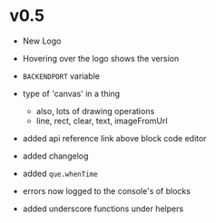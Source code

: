 v0.5
===
- New Logo
- Hovering over the logo shows the version
- `BACKENDPORT` variable
- type of 'canvas' in a thing
  - also, lots of drawing operations
  - line, rect, clear, text, imageFromUrl

- added api reference link above block code editor
- added changelog
- added `que.whenTime`
- errors now logged to the console's of blocks
- added underscore functions under helpers
